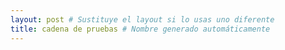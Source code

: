 ```yaml
---
layout: post # Sustituye el layout si lo usas uno diferente
title: cadena de pruebas # Nombre generado automáticamente
---
```

